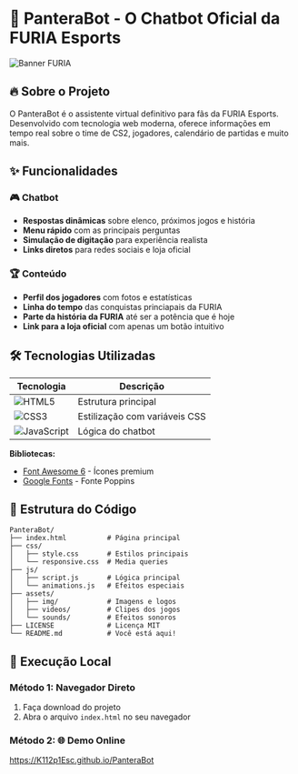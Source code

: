 # 🐆 PanteraBot - O Chatbot Oficial da FURIA Esports

![Banner FURIA](https://static-cdn.jtvnw.net/jtv_user_pictures/77929c41-b8da-4ddf-8f1f-35a8f6d73a59-profile_banner-480.jpeg)

## 🔥 Sobre o Projeto
O PanteraBot é o assistente virtual definitivo para fãs da FURIA Esports. Desenvolvido com tecnologia web moderna, oferece informações em tempo real sobre o time de CS2, jogadores, calendário de partidas e muito mais.

## ✨ Funcionalidades

### 🎮 Chatbot
- **Respostas dinâmicas** sobre elenco, próximos jogos e história
- **Menu rápido** com as principais perguntas
- **Simulação de digitação** para experiência realista
- **Links diretos** para redes sociais e loja oficial

### 🏆 Conteúdo 
- **Perfil dos jogadores** com fotos e estatísticas
- **Linha do tempo** das conquistas princiapais da FURIA
- **Parte da história da FURIA** até ser a potência que é hoje
- **Link para a loja oficial** com apenas um botão intuitivo

## 🛠 Tecnologias Utilizadas

| Tecnologia | Descrição |
|------------|-----------|
| ![HTML5](https://img.shields.io/badge/HTML5-E34F26?style=flat&logo=html5&logoColor=white) | Estrutura principal |
| ![CSS3](https://img.shields.io/badge/CSS3-1572B6?style=flat&logo=css3&logoColor=white) | Estilização com variáveis CSS |
| ![JavaScript](https://img.shields.io/badge/JavaScript-F7DF1E?style=flat&logo=javascript&logoColor=black) | Lógica do chatbot |

**Bibliotecas:**
- [Font Awesome 6](https://fontawesome.com/) - Ícones premium
- [Google Fonts](https://fonts.google.com/) - Fonte Poppins

## 📁 Estrutura do Código

```plaintext
PanteraBot/
├── index.html          # Página principal
├── css/
│   ├── style.css       # Estilos principais
│   └── responsive.css  # Media queries
├── js/
│   ├── script.js       # Lógica principal
│   └── animations.js   # Efeitos especiais
├── assets/
│   ├── img/            # Imagens e logos
│   ├── videos/         # Clipes dos jogos
│   └── sounds/         # Efeitos sonoros
├── LICENSE             # Licença MIT
└── README.md           # Você está aqui!
```


## 🚀 Execução Local
### Método 1: Navegador Direto
1. Faça download do projeto
2. Abra o arquivo `index.html` no seu navegador

### Método 2:  🌐 Demo Online
https://K112p1Esc.github.io/PanteraBot
